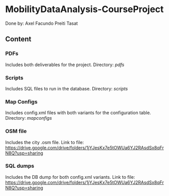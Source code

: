 # MobilityDataAnalysis-CourseProject

Done by: Axel Facundo Preiti Tasat

## Content

### PDFs
Includes both deliverables for the project.
Directory: _pdfs_

### Scripts
Includes SQL files to run in the database.
Directory: _scripts_

### Map Configs
Includes config.xml files with both variants for the configuration table.
Directory: _mapconfigs_

### OSM file
Includes the city .osm file.
Link to file: https://drive.google.com/drive/folders/1jYJesKx7e5tOWUa6YJ2RAsdSx8qFrN8Q?usp=sharing

### SQL dumps
Includes the DB dump for both config.xml variants.
Link to file: https://drive.google.com/drive/folders/1jYJesKx7e5tOWUa6YJ2RAsdSx8qFrN8Q?usp=sharing